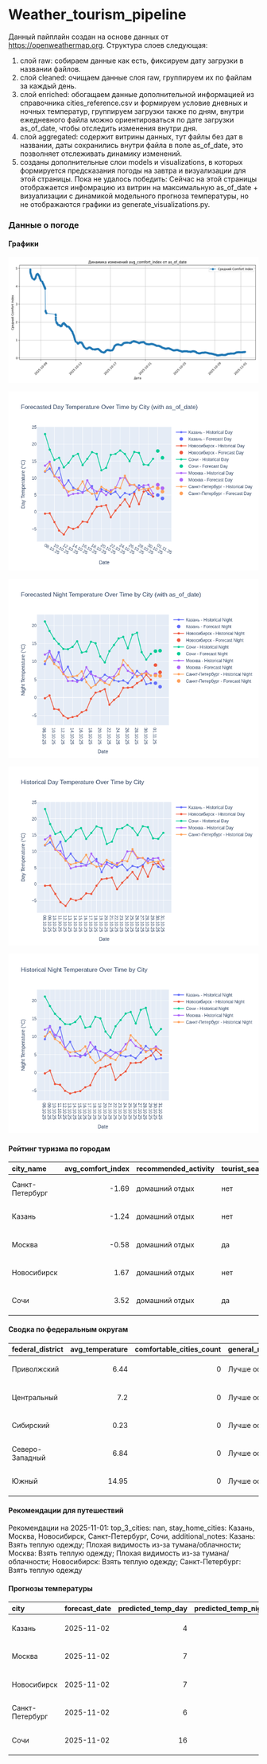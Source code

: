 # Weather_tourism_pipeline
Данный пайплайн создан на основе данных от https://openweathermap.org.
Структура слоев следующая:
  1) слой raw: 
  собираем данные как есть, фиксируем дату загрузки в названии файлов.
  2) слой cleaned:
  очищаем данные слоя raw, группируем их по файлам за каждый день.
  3) слой enriched:
  обогащаем данные дополнительной информацией из справочника cities_reference.csv и формируем условие дневных и ночных температур,
  группируем загрузки также по дням, внутри ежедневного файла можно ориентироваться по дате загрузки as_of_date, чтобы отследить изменения внутри дня.
  4) слой aggregated:
   содержит витрины данных, тут файлы без дат в названии, даты сохранились внутри файла в поле as_of_date, это позволняет отслеживать динамику изменений.
  6) созданы дополнительные слои models и visualizations, в которых формируется предсказания погоды на завтра и визуализации для этой страницы.
  Пока не удалось победить: Сейчас на этой страницы отображается инфомрацию из витрин на максимальную as_of_date + визуализации с динамикой модельного прогноза температуры, 
  но не отображаются графики из generate_visualizations.py.
<!-- WEATHER DATA START -->
### Данные о погоде

#### Графики
![Comfort Index Trend](data/visualizations/comfort_index_trend.png)

![Forecasted Day Temperature](data/visualizations/forecasted_day_temperature.png)

![Forecasted Night Temperature](data/visualizations/forecasted_night_temperature.png)

![Historical Day Temperature](data/visualizations/historical_day_temperature.png)

![Historical Night Temperature](data/visualizations/historical_night_temperature.png)

#### Рейтинг туризма по городам
| city_name       |   avg_comfort_index | recommended_activity   | tourist_season_match   | tourism_season   | tour_recommendation       | as_of_date          |
|:----------------|--------------------:|:-----------------------|:-----------------------|:-----------------|:--------------------------|:--------------------|
| Санкт-Петербург |               -1.69 | домашний отдых         | нет                    | Май-Сентябрь     | домашний отдых вне сезона | 2025-11-01 11:17:00 |
| Казань          |               -1.24 | домашний отдых         | нет                    | Май-Сентябрь     | домашний отдых вне сезона | 2025-11-01 11:17:00 |
| Москва          |               -0.58 | домашний отдых         | да                     | Круглогодично    | домашний отдых в сезон    | 2025-11-01 11:17:00 |
| Новосибирск     |                1.67 | домашний отдых         | нет                    | Июнь-Август      | домашний отдых вне сезона | 2025-11-01 11:17:00 |
| Сочи            |                3.52 | домашний отдых         | да                     | Май-Октябрь      | домашний отдых в сезон    | 2025-11-01 11:17:00 |

#### Сводка по федеральным округам
| federal_district   |   avg_temperature |   comfortable_cities_count | general_recommendation   | as_of_date          |
|:-------------------|------------------:|---------------------------:|:-------------------------|:--------------------|
| Приволжский        |              6.44 |                          0 | Лучше остаться дома      | 2025-11-01 11:17:00 |
| Центральный        |              7.2  |                          0 | Лучше остаться дома      | 2025-11-01 11:17:00 |
| Сибирский          |              0.23 |                          0 | Лучше остаться дома      | 2025-11-01 11:17:00 |
| Северо-Западный    |              6.84 |                          0 | Лучше остаться дома      | 2025-11-01 11:17:00 |
| Южный              |             14.95 |                          0 | Лучше остаться дома      | 2025-11-01 11:17:00 |

#### Рекомендации для путешествий
Рекомендации на 2025-11-01: top_3_cities: nan, stay_home_cities: Казань, Москва, Новосибирск, Санкт-Петербург, Сочи, additional_notes: Казань: Взять теплую одежду; Плохая видимость из-за тумана/облачности; Москва: Взять теплую одежду; Плохая видимость из-за тумана/облачности; Новосибирск: Взять теплую одежду; Санкт-Петербург: Взять теплую одежду

#### Прогнозы температуры
| city            | forecast_date   |   predicted_temp_day |   predicted_temp_night | model_type       | as_of_date          |
|:----------------|:----------------|---------------------:|-----------------------:|:-----------------|:--------------------|
| Казань          | 2025-11-02      |                    4 |                      3 | LinearRegression | 2025-11-01 11:17:50 |
| Москва          | 2025-11-02      |                    7 |                      6 | LinearRegression | 2025-11-01 11:17:50 |
| Новосибирск     | 2025-11-02      |                    7 |                      7 | LinearRegression | 2025-11-01 11:17:50 |
| Санкт-Петербург | 2025-11-02      |                    6 |                      6 | LinearRegression | 2025-11-01 11:17:50 |
| Сочи            | 2025-11-02      |                   16 |                     13 | LinearRegression | 2025-11-01 11:17:50 |


<!-- WEATHER DATA END -->
